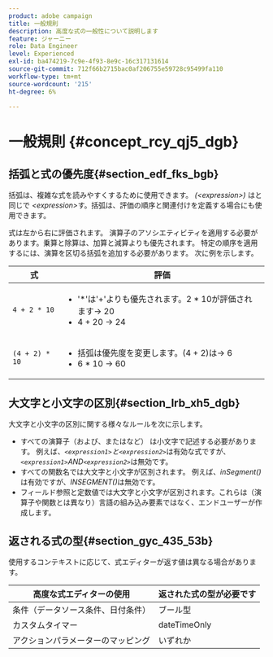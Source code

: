 ```yaml
---
product: adobe campaign
title: 一般規則
description: 高度な式の一般性について説明します
feature: ジャーニー
role: Data Engineer
level: Experienced
exl-id: ba474219-7c9e-4f93-8e9c-16c317131614
source-git-commit: 712f66b2715bac0af206755e59728c95499fa110
workflow-type: tm+mt
source-wordcount: '215'
ht-degree: 6%

---
```


# 一般規則 {#concept_rcy_qj5_dgb}

## 括弧と式の優先度{#section_edf_fks_bgb}

括弧は、複雑な式を読みやすくするために使用できます。 _(&lt;expression>)_ はと同じで _&lt;expression>_&#x200B;す。括弧は、評価の順序と関連付けを定義する場合にも使用できます。

式は左から右に評価されます。 演算子のアソシエティビティを適用する必要があります。乗算と除算は、加算と減算よりも優先されます。 特定の順序を適用するには、演算を区切る括弧を追加する必要があります。 次に例を示します。

<!--```5 + 2 * 10 = 25, and (5 + 2) * 10 = 70```-->

| 式 | 評価 |
|--- |--- |
| `4 + 2 * 10` | <ul><li>&#39;*&#39;は&#39;+&#39;よりも優先されます。2 * 10が評価されます→ 20</li><li>4 + 20 → 24</li></ul> |
| `(4 + 2) * 10` | <ul><li>括弧は優先度を変更します。(4 + 2)は→ 6</li><li> 6 * 10 → 60</li></ul> |

## 大文字と小文字の区別{#section_lrb_xh5_dgb}

大文字と小文字の区別に関する様々なルールを次に示します。

* すべての演算子（および、またはなど） は小文字で記述する必要があります。 例えば、_`<expression1>`と`<expression2>`_&#x200B;は有効な式ですが、_`<expression1>`AND`<expression2>`_&#x200B;は無効です。
* すべての関数名では大文字と小文字が区別されます。 例えば、_inSegment()_&#x200B;は有効ですが、_INSEGMENT()_&#x200B;は無効です。
* フィールド参照と定数値では大文字と小文字が区別されます。これらは（演算子や関数とは異なり）言語の組み込み要素ではなく、エンドユーザーが作成します。

## 返される式の型{#section_gyc_435_53b}

使用するコンテキストに応じて、式エディターが返す値は異なる場合があります。

| 高度な式エディターの使用 | 返された式の型が必要です |
|--- |--- |
| 条件（データソース条件、日付条件） | ブール型 |
| カスタムタイマー | dateTimeOnly |
| アクションパラメーターのマッピング | いずれか |
